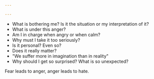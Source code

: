 ```yaml
---

---
```


- What is bothering me? Is it the situation or my interpretation of it?
- What is under this anger?
- Am I in charge when angry or when calm?
- Why must I take it too seriously?
- Is it personal? Even so?
- Does it really matter?
- "We suffer more in imagination than in reality"
- Why should I get so surprised? What is so unexpected?

Fear leads to anger, anger leads to hate. 
